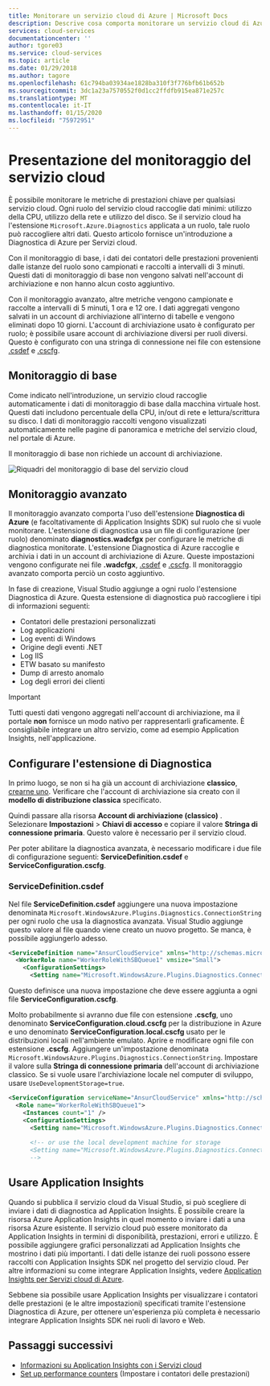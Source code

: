 ```yaml
---
title: Monitorare un servizio cloud di Azure | Microsoft Docs
description: Descrive cosa comporta monitorare un servizio cloud di Azure e alcune opzioni degli utenti.
services: cloud-services
documentationcenter: ''
author: tgore03
ms.service: cloud-services
ms.topic: article
ms.date: 01/29/2018
ms.author: tagore
ms.openlocfilehash: 61c794ba03934ae1828ba310f3f776bfb61b652b
ms.sourcegitcommit: 3dc1a23a7570552f0d1cc2ffdfb915ea871e257c
ms.translationtype: MT
ms.contentlocale: it-IT
ms.lasthandoff: 01/15/2020
ms.locfileid: "75972951"
---
```

# <a name="introduction-to-cloud-service-monitoring"></a>Presentazione del monitoraggio del servizio cloud

È possibile monitorare le metriche di prestazioni chiave per qualsiasi servizio cloud. Ogni ruolo del servizio cloud raccoglie dati minimi: utilizzo della CPU, utilizzo della rete e utilizzo del disco. Se il servizio cloud ha l'estensione `Microsoft.Azure.Diagnostics` applicata a un ruolo, tale ruolo può raccogliere altri dati. Questo articolo fornisce un'introduzione a Diagnostica di Azure per Servizi cloud.

Con il monitoraggio di base, i dati dei contatori delle prestazioni provenienti dalle istanze del ruolo sono campionati e raccolti a intervalli di 3 minuti. Questi dati di monitoraggio di base non vengono salvati nell'account di archiviazione e non hanno alcun costo aggiuntivo.

Con il monitoraggio avanzato, altre metriche vengono campionate e raccolte a intervalli di 5 minuti, 1 ora e 12 ore. I dati aggregati vengono salvati in un account di archiviazione all'interno di tabelle e vengono eliminati dopo 10 giorni. L'account di archiviazione usato è configurato per ruolo; è possibile usare account di archiviazione diversi per ruoli diversi. Questo è configurato con una stringa di connessione nei file con estensione [.csdef](cloud-services-model-and-package.md#servicedefinitioncsdef) e [.cscfg](cloud-services-model-and-package.md#serviceconfigurationcscfg).


## <a name="basic-monitoring"></a>Monitoraggio di base

Come indicato nell'introduzione, un servizio cloud raccoglie automaticamente i dati di monitoraggio di base dalla macchina virtuale host. Questi dati includono percentuale della CPU, in/out di rete e lettura/scrittura su disco. I dati di monitoraggio raccolti vengono visualizzati automaticamente nelle pagine di panoramica e metriche del servizio cloud, nel portale di Azure. 

Il monitoraggio di base non richiede un account di archiviazione. 

![Riquadri del monitoraggio di base del servizio cloud](media/cloud-services-how-to-monitor/basic-tiles.png)

## <a name="advanced-monitoring"></a>Monitoraggio avanzato

Il monitoraggio avanzato comporta l'uso dell'estensione **Diagnostica di Azure** (e facoltativamente di Application Insights SDK) sul ruolo che si vuole monitorare. L'estensione di diagnostica usa un file di configurazione (per ruolo) denominato **diagnostics.wadcfgx** per configurare le metriche di diagnostica monitorate. L'estensione Diagnostica di Azure raccoglie e archivia i dati in un account di archiviazione di Azure. Queste impostazioni vengono configurate nei file **.wadcfgx**, [.csdef](cloud-services-model-and-package.md#servicedefinitioncsdef) e [.cscfg](cloud-services-model-and-package.md#serviceconfigurationcscfg). Il monitoraggio avanzato comporta perciò un costo aggiuntivo.

In fase di creazione, Visual Studio aggiunge a ogni ruolo l'estensione Diagnostica di Azure. Questa estensione di diagnostica può raccogliere i tipi di informazioni seguenti:

* Contatori delle prestazioni personalizzati
* Log applicazioni
* Log eventi di Windows
* Origine degli eventi .NET
* Log IIS
* ETW basato su manifesto
* Dump di arresto anomalo
* Log degli errori dei clienti

> [!IMPORTANT]
> Tutti questi dati vengono aggregati nell'account di archiviazione, ma il portale **non** fornisce un modo nativo per rappresentarli graficamente. È consigliabile integrare un altro servizio, come ad esempio Application Insights, nell'applicazione.

## <a name="setup-diagnostics-extension"></a>Configurare l'estensione di Diagnostica

In primo luogo, se non si ha già un account di archiviazione **classico**, [crearne uno](../storage/common/storage-account-create.md). Verificare che l'account di archiviazione sia creato con il **modello di distribuzione classica** specificato.

Quindi passare alla risorsa **Account di archiviazione (classico)** . Selezionare **Impostazioni** > **Chiavi di accesso** e copiare il valore **Stringa di connessione primaria**. Questo valore è necessario per il servizio cloud. 

Per poter abilitare la diagnostica avanzata, è necessario modificare i due file di configurazione seguenti: **ServiceDefinition.csdef** e **ServiceConfiguration.cscfg**.

### <a name="servicedefinitioncsdef"></a>ServiceDefinition.csdef

Nel file **ServiceDefinition.csdef** aggiungere una nuova impostazione denominata `Microsoft.WindowsAzure.Plugins.Diagnostics.ConnectionString` per ogni ruolo che usa la diagnostica avanzata. Visual Studio aggiunge questo valore al file quando viene creato un nuovo progetto. Se manca, è possibile aggiungerlo adesso. 

```xml
<ServiceDefinition name="AnsurCloudService" xmlns="http://schemas.microsoft.com/ServiceHosting/2008/10/ServiceDefinition" schemaVersion="2015-04.2.6">
  <WorkerRole name="WorkerRoleWithSBQueue1" vmsize="Small">
    <ConfigurationSettings>
      <Setting name="Microsoft.WindowsAzure.Plugins.Diagnostics.ConnectionString" />
```

Questo definisce una nuova impostazione che deve essere aggiunta a ogni file **ServiceConfiguration.cscfg**. 

Molto probabilmente si avranno due file con estensione **.cscfg**, uno denominato **ServiceConfiguration.cloud.cscfg** per la distribuzione in Azure e uno denominato **ServiceConfiguration.local.cscfg** usato per le distribuzioni locali nell'ambiente emulato. Aprire e modificare ogni file con estensione **.cscfg**. Aggiungere un'impostazione denominata `Microsoft.WindowsAzure.Plugins.Diagnostics.ConnectionString`. Impostare il valore sulla **Stringa di connessione primaria** dell'account di archiviazione classico. Se si vuole usare l'archiviazione locale nel computer di sviluppo, usare `UseDevelopmentStorage=true`.

```xml
<ServiceConfiguration serviceName="AnsurCloudService" xmlns="http://schemas.microsoft.com/ServiceHosting/2008/10/ServiceConfiguration" osFamily="4" osVersion="*" schemaVersion="2015-04.2.6">
  <Role name="WorkerRoleWithSBQueue1">
    <Instances count="1" />
    <ConfigurationSettings>
      <Setting name="Microsoft.WindowsAzure.Plugins.Diagnostics.ConnectionString" value="DefaultEndpointsProtocol=https;AccountName=mystorage;AccountKey=KWwkdfmskOIS240jnBOeeXVGHT9QgKS4kIQ3wWVKzOYkfjdsjfkjdsaf+sddfwwfw+sdffsdafda/w==" />
      
      <!-- or use the local development machine for storage
      <Setting name="Microsoft.WindowsAzure.Plugins.Diagnostics.ConnectionString" value="UseDevelopmentStorage=true" />
      -->
```

## <a name="use-application-insights"></a>Usare Application Insights

Quando si pubblica il servizio cloud da Visual Studio, si può scegliere di inviare i dati di diagnostica ad Application Insights. È possibile creare la risorsa Azure Application Insights in quel momento o inviare i dati a una risorsa Azure esistente. Il servizio cloud può essere monitorato da Application Insights in termini di disponibilità, prestazioni, errori e utilizzo. È possibile aggiungere grafici personalizzati ad Application Insights che mostrino i dati più importanti. I dati delle istanze dei ruoli possono essere raccolti con Application Insights SDK nel progetto del servizio cloud. Per altre informazioni su come integrare Application Insights, vedere [Application Insights per Servizi cloud di Azure](../azure-monitor/app/cloudservices.md).

Sebbene sia possibile usare Application Insights per visualizzare i contatori delle prestazioni (e le altre impostazioni) specificati tramite l'estensione Diagnostica di Azure, per ottenere un'esperienza più completa è necessario integrare Application Insights SDK nei ruoli di lavoro e Web.


## <a name="next-steps"></a>Passaggi successivi

- [Informazioni su Application Insights con i Servizi cloud](../azure-monitor/app/cloudservices.md)
- [Set up performance counters](diagnostics-performance-counters.md) (Impostare i contatori delle prestazioni)




